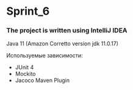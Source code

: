 # Sprint_6

### The project is written using IntelliJ IDEA

Java 11 (Amazon Corretto version jdk 11.0.17)

Используемые зависимости:
* JUnit 4
* Mockito
* Jacoco Maven Plugin
